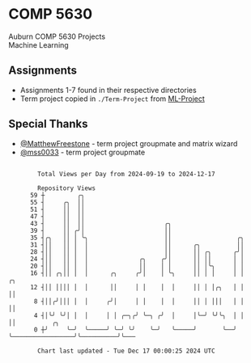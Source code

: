 # COMP 5630
Auburn COMP 5630 Projects  
Machine Learning

## Assignments
- Assignments 1-7 found in their respective directories
- Term project copied in `./Term-Project` from [ML-Project](https://github.com/wumphlett/ML-Project)

## Special Thanks
- [@MatthewFreestone](https://github.com/MatthewFreestone) - term project groupmate and matrix wizard
- [@mss0033](https://github.com/mss0033) - term project groupmate

```

        Total Views per Day from 2024-09-19 to 2024-12-17

        Repository Views
      59 ┼         ╭╮
      55 ┤     ╭╮  ││
      51 ┤     ││  ││
      47 ┤     ││  ││
      43 ┤     ││  ││                      ╭╮
      39 ┤     ││ ╭╯│                      ││
      35 ┤╭╮   ││ │ ╰╮                     ││                  ╭╮
      31 ┤││   ││ │  │                     ││      ╭╮          ││
      28 ┤││   ││ │  │                     ││      ││ ╭╮      ╭╯│
      24 ┤││   ││ │  │              ╭╮    ╭╯│      ││ ││      │ │
      20 ┤││   ││ │  │              ││    │ │      ││ │╰╮     │ │
      16 ┤││ ╭╮││ │  │      ╭╮     ╭╯│    │ ╰╮     ││ │ │     │ │                 ╭╮
      12 ┤││ ││││ │  │      ││     │ │    │  │     ││ │ │╭╮   │ │                 ││
       8 ┤││╭╯│││ │  │     ╭╯│     │ │    │  │     ││ │ │││   │ │                 ││
       4 ┤│╰╯ ╰╯│ │  │     │ │ ╭─╮╭╯ ╰─╮ ╭╯  │     │╰─╯ ╰╯╰╮  │ │                 ││          ╭╮
       0 ┼╯     ╰─╯  ╰─────╯ ╰─╯ ╰╯    ╰─╯   ╰─────╯       ╰──╯ ╰─────────────────╯╰──────────╯╰───

        Chart last updated - Tue Dec 17 00:00:25 2024 UTC
        
```
